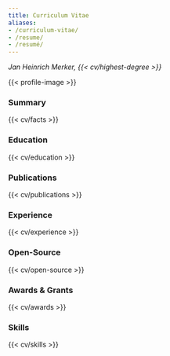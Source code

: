 ```yaml
---
title: Curriculum Vitae
aliases:
- /curriculum-vitae/
- /resume/
- /resumé/
---
```


<cite>Jan Heinrich Merker, {{< cv/highest-degree >}}</cite>

{{< profile-image >}}

<section>

### Summary

{{< cv/facts >}}

</section>

<section>

### Education

{{< cv/education >}}

</section>

<section>

### Publications

{{< cv/publications >}}

</section>

<section>

### Experience

{{< cv/experience >}}

</section>

<section>

### Open-Source

{{< cv/open-source >}}

</section>

<section>

### Awards & Grants

{{< cv/awards >}}

</section>

<section>

### Skills

{{< cv/skills >}}

</section>
